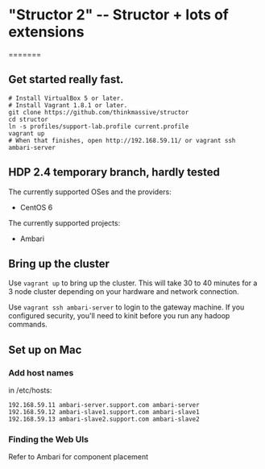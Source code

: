 # "Structor 2" -- Structor + lots of extensions
=======

## Get started really fast.

```
# Install VirtualBox 5 or later.
# Install Vagrant 1.8.1 or later.
git clone https://github.com/thinkmassive/structor
cd structor
ln -s profiles/support-lab.profile current.profile
vagrant up
# When that finishes, open http://192.168.59.11/ or vagrant ssh ambari-server
```

## HDP 2.4 temporary branch, hardly tested

The currently supported OSes and the providers:
* CentOS 6

The currently supported projects:
* Ambari

## Bring up the cluster

Use `vagrant up` to bring up the cluster. This will take 30 to 40 minutes for 
a 3 node cluster depending on your hardware and network connection.

Use `vagrant ssh ambari-server` to login to the gateway machine. If you configured 
security, you'll need to kinit before you run any hadoop commands.

## Set up on Mac

### Add host names

in /etc/hosts:
```
192.168.59.11 ambari-server.support.com ambari-server
192.168.59.12 ambari-slave1.support.com ambari-slave1
192.168.59.13 ambari-slave2.support.com ambari-slave2
```

### Finding the Web UIs

Refer to Ambari for component placement

